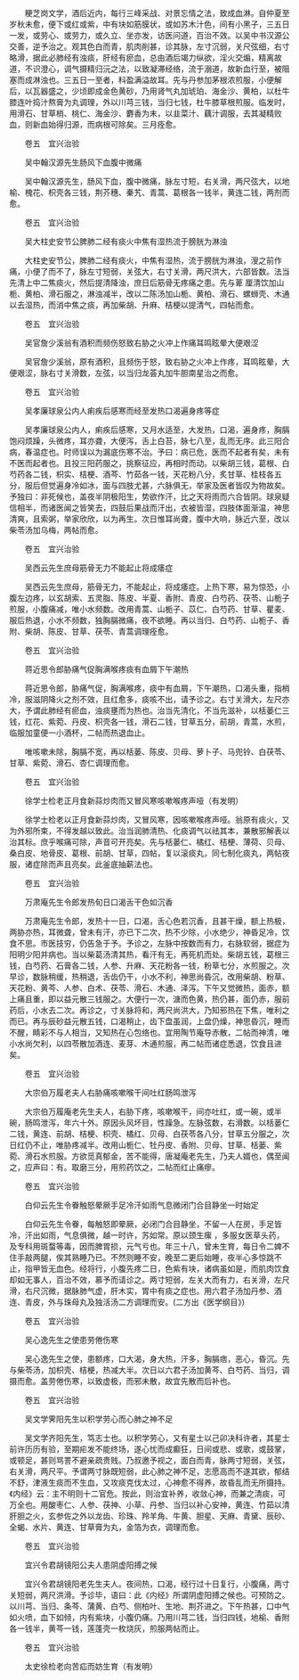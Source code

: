 <!-- { "loadSidebar": true } -->
　　粳芝岗文学，酒后近内，每行三峰采战、对景忘情之法，致成血淋。自仲夏至岁秋未愈，便下或红或紫，中有块如筋膜状，或如苏木汁色，间有小黑子，三五日一发，或劳心、或劳力，或久立、坐亦发，访医问道，百治不效。以吴中书汉源公交善，逆予治之。观其色白而青，肌肉削甚，诊其脉，左寸沉弱，关尺弦细，右寸略滑，据此必肺经有浊痰，肝经有瘀血，总由酒后竭力纵欲，淫火交煽，精离故道，不识澄心，调气摄精归沅之法，以致凝滞经络，流于溺道，故新血行至，被阻塞而成淋浊也。三五日一至者，科盈满溢故耳。先与丹参加茅根浓煎服，小便解后，以瓦器盛之，少顷即成金色黄砂，乃用肾气丸加琥珀、海金沙、黄柏，以杜牛膝连叶捣汁熬膏为丸调理，外以川芎三钱，当归七钱，杜牛膝草根煎服。临发时，用滑石、甘草梢、桃仁、海金沙、麝香为末，以韭菜汁、藕汁调服，去其凝精败血，则新血始得归源，而病根可除矣。三月痊愈。

　　卷五　宜兴治验

　　吴中翰汉源先生肠风下血腹中微痛

　　吴中翰汉源先生，肠风下血，腹中微痛，脉左寸短，右关滑，两尺弦大，以地榆、槐花、枳壳各三钱，荆芥穗、秦艽、青蒿、葛根各一钱半，黄连二钱，两剂而愈。

　　卷五　宜兴治验

　　吴大柱史安节公脾肺二经有痰火中焦有湿热流于膀胱为淋浊

　　大柱史安节公，脾肺二经有痰火，中焦有湿热，流于膀胱为淋浊，溲之前作痛，小便了而不了，脉左寸短弱，关弦大，右寸关滑，两尺洪大，六部皆数。法当先清上中二焦痰火，然后提清降浊，庶日后筋骨无疼痛之患。先与萆 厘清饮加山栀、黄柏、滑石服之，淋浊减半，改以二陈汤加山栀、黄柏、滑石、螺蛳壳、木通以去湿热，而消中焦之痰，再加柴胡、升麻、桔梗以提清气，四帖而愈。

　　卷五　宜兴治验

　　吴官詹少溪翁有酒积而频伤怒致右胁之火冲上作痛耳鸣眩晕大便艰涩

　　吴官詹少溪翁，原有酒积，且频伤于怒，致右胁之火冲上作疼，耳鸣眩晕，大便艰涩，脉右寸关滑数，左弦，以当归龙荟丸加牛胆南星治之而愈。

　　卷五　宜兴治验

　　吴孝廉球泉公内人痢疾后感寒而经至发热口渴遍身疼等症

　　吴孝廉球泉公内人，痢疾后感寒，又月水适至，大发热，口渴，遍身疼，胸膈饱闷烦躁，头微疼，耳亦聋，大便泻，舌上白苔，脉七八至，乱而无序。此三阳合病，春温症也。时师误以为漏底伤寒不治。予曰：病已危，医而不起者有矣，未有不医而起者也。且投三阳药服之，挑察征应，再相时而动。以柴胡三钱，葛根、白芍药各二钱，枳实、桔梗、酒芩、竹茹各一钱，天花粉八分，炙甘草、桂枝各五分，服后但觉遍身冷如冰，面与四肢尤甚，六脉俱无，举家及医者皆叹为物故矣。予独曰：非死候也，盖夜半阴极阳生，势欲作汗，比之天将雨而六合皆阴。球泉疑信相半，而诸医闻之皆笑去，四鼓后果战而汗出，衣被皆湿，四肢体面渐温，神思清爽，且索粥，举家欣欣，以为再生。次日惟耳尚聋，腹中大响，脉近六至，改以柴苓汤加乌梅，两帖而愈。

　　卷五　宜兴治验

　　吴西云先生庶母筋骨无力不能起止将成痿症

　　吴西云先生庶母，筋骨无力，不能起止，将成痿症。上热下寒，易为惊恐，小腹左边疼，以玄胡索、五灵脂、陈皮、半夏、香附、青皮、白芍药、茯苓、山栀子煎服，小腹痛减，唯小水频数。改用青蒿、山栀子、苡仁、白芍药、甘草、瞿麦、服后热退，小水不频数，独胸膈微痛，夜不欲睡。再以当归、白芍药、山栀子、香附、柴胡、陈皮、甘草、茯苓、青蒿调理痊愈。

　　卷五　宜兴治验

　　蒋近思令郎胁痛气促胸满喉疼痰有血屑下午潮热

　　蒋近思令郎，胁痛气促，胸满喉疼，痰中有血屑，下午潮热，口渴头重，指梢冷，服滋阴降火之剂不效，且红愈多，痰咳不出，请予诊之。右寸关滑大，左尺亦大，予谓此肺经有瘀血，浊痰壅而为热也。治当先清化，不当先滋补，以栝蒌仁三钱，红花、紫菀、丹皮、枳壳各一钱，滑石二钱，甘草五分，前胡，青蒿，水煎，临服加童便一小酒杯，二帖而热退血止。

　　唯咳嗽未除，胸膈不宽，再以栝蒌、陈皮、贝母、萝卜子、马兜铃、白茯苓、甘草、紫菀、滑石、杏仁调理而愈。

　　卷五　宜兴治验

　　徐学士检老正月食新蒜炒肉而又冒风寒咳嗽喉疼声哑（有发明）

　　徐学士检老以正月食新蒜炒肉，又冒风寒，因咳嗽喉疼声哑。翁原有痰火，又为外邪所束，不得发越以致此。治当润肺清热、化痰调气以祛其本，兼散邪解表以治其标。庶乎喉痛可除，声音可开亮矣。先与栝蒌仁、橘红、桔梗、薄荷、贝母、桑白皮、地骨皮、葛根、前胡、甘草，四帖，复以滚痰丸，同七制化痰丸，两帖夜服，诸症除而声且亮矣。此釜底抽薪法也。

　　卷五　宜兴治验

　　万肃庵先生令郎发热旬日口渴舌干色如沉香

　　万肃庵先生令郎，发热十一日，口渴，舌心色若沉香，且甚干燥，额上热极，两胁亦热，耳微聋，曾未有汗，亦已下二次，热不少除，小水绝少，神昏足冷，饮食不思。市医技穷，仍告急于予。予诊之，左脉中按数而有力，右脉软弱，据症为阳明少阳并病也。当以柴葛汤清其热，看汗有无，再死机而处。柴胡五钱，葛根三钱，白芍药、石膏各二钱，人参、升麻、天花粉各一钱，粉草七分，水煎服之。次早诊，数脉稍缓，热稍退，舌齿仍干，小水不利，神思尚昏沉，改用柴胡、粉草、天花粉、黄芩、人参、白术、茯苓、滑石、木通、泽泻。下午又觉微热，面赤，额上痛且重，即以益元散三钱服之。大便行一次，溏而色黄，热仍甚，面仍赤，服前药后，小水去二次。再诊之，寸关脉将和，两尺尚洪大，乃知邪热在下焦，唯利之而已。再与辰砂益元散五钱，口渴稍止，齿下盘虽润，上盘仍燥，神思昏沉，睡而不醒，睛彩不与人相当，又知热在心包络也。宜用陶节庵导赤散，二帖而神清，唯小水尚欠利，以四苓散加酒连、麦芽、木通煎服，再二帖而诸症悉退，饮食且进矣。

　　卷五　宜兴治验

　　大宗伯万履老夫人右胁痛咳嗽喉干间吐红肠鸣泄泻

　　大宗伯万履庵老先生夫人，右胁下疼，咳嗽喉干，间亦吐红，或一碗，或半碗，肠鸣泄泻，年六十外。原因头风坏目，性躁急。左脉弦数，右滑数。以栝蒌仁二钱，黄连、前胡、桔梗、枳壳、橘红、贝母、白茯苓各八分，甘草五分服之，次日红仍不止，唯胁疼减半。改用山栀仁、牡丹皮、香附、贝母、甘草、栝蒌、紫菀、滑石水煎服。方欲觅真郁金，苦不能得，唐凝庵老先生，乃夫人婿也，偶至闻之，应声曰：有。取磨三分，用煎药饮之，二帖而红止痛瘳。

　　卷五　宜兴治验

　　白仰云先生令眷触怒晕厥手足冷汗如雨气息微闭门合目静坐一时始定

　　白仰云先生令眷，每触怒即晕厥，必闭门合目静坐，不留一人在房，手足皆冷，汗出如雨，气息俱微，越一时许，苏如常。原以颈生瘰 ，多服女医草头药，及专科用斑蝥等毒，因而脾胃损，元气亏也。年三十八，曾未生育，每日令二婢不住手敲两腿，俟其熟睡乃已。不然则睡不安，晚至二更后始睡，夜半心多惊跳不止，指甲皆无血色。经将行，小腹先疼二日，色紫有块，诸病虽如是，而肌肉饮食却如无事人，百治不效，慕予而请诊之。两寸短弱，左关大而有力，右关滑，左尺滑，右尺沉微，据脉肺气虚，肝木实，胃中有痰之症也。用六君子汤加丹参、酒连、青皮，外与珠母丸及独活汤二方调理而安。(二方出《医学纲目》)

　　卷五　宜兴治验

　　吴心逸先生之使患劳倦伤寒

　　吴心逸先生之使，患额疼，口大渴，身大热，汗多，胸膈痞，恶心，昏沉。先与柴苓汤，加枳壳、桔梗，热减大半。次日以六君子汤加黄芩、白芍药、当归，调摄而愈。盖劳倦伤寒，以致虚极，而邪未散，故宜先散而后补也。

　　卷五　宜兴治验

　　吴文学霁阳先生以积学劳心而心肺之神不足

　　吴文学齐阳先生，笃志士也。以积学劳心，又有星士以己卯决科许者，其星士前许历历有验，至期疟发不能终场，遂心忧而成癫狂，日间或悲、或歌，或鼓掌，或顿足，甚则骂詈不避亲疏贵贱。乃叔邀予视之，面白而青，脉两寸短弱，关弦，右关滑，两尺平。予谓两寸脉既短弱，此心肺之神不足，志愿高而不遂其欲，郁结不舒，津液生痰而不生血，又攻痰克伐太过，心神愈不得养，故昏乱而无所摄持。《内经》云：主不明则十二官危。按此，则治宜补养，收敛心神，而兼之清痰，可万全也。用酸枣仁、人参、茯神、小草、丹参、当归以补心安神，黄连、竹茹以清肝胆之火，玄参佐之外以龙齿、珍珠、羚羊角、牛黄、胆星、天麻、青黛、辰砂、全蝎、水片、黄连、甘草膏为丸，金箔为衣，调理而愈。

　　卷五　宜兴治验

　　宜兴令君胡镜阳公夫人患阴虚阳搏之候

　　宜兴令君胡镜阳老先生夫人。夜间热，口渴，经行过十日复行，小腹痛，两寸关短弱，两尺洪滑。予诊毕，语曰：此《内经》所谓阴虚阳搏之候也。可预防之。以川芎、当归、条芩、蒲黄、白芍、侧柏叶、生地、荆芥进之。下午热甚，口中气如火喷，血下如倾，内有紫块，小腹仍痛。乃用川芎二钱，当归四钱，地榆、香附各一钱半，黄芩一钱，莲蓬壳一枚烧灰，煎服两帖而止。

　　卷五　宜兴治验

　　太史徐检老向苦疝而妨生育（有发明）

